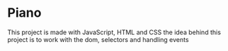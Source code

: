# Piano
This project is made with JavaScript, HTML and CSS
the idea behind this project is to work with the dom, selectors and handling events
